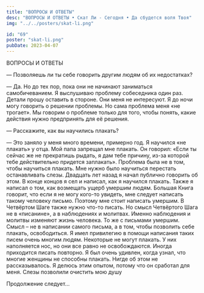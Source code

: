 ```yaml
---
title: "ВОПРОСЫ И ОТВЕТЫ"
desc: "ВОПРОСЫ И ОТВЕТЫ • Скат Ли - Сегодня • Да сбудется воля Твоя"
img: "../../posters/skat-li.png"

id: "69"
poster: "skat-li.png"
pubDate: 2023-04-07
---
```




ВОПРОСЫ И ОТВЕТЫ

— Позволяешь ли ты себе говорить другим людям об их недостатках?

— Да. Но до тех пор, пока они не начинают заниматься самобичеванием. Я выслушиваю проблему собеседника один раз. Детали прошу оставить в стороне. Они меня не интересуют. Я до ночи могу говорить о решении проблемы. Но сама проблема меня «не трогает». Мы говорим о проблеме только для того, чтобы понять, какие действия нужно предпринять для её решения.

— Расскажите, как вы научились плакать?

— Это заняло у меня много времени, примерно год. Я научился «не плакать» у отца. Мой папа запрещал мне плакать. Он говорил: «Если ты сейчас же не прекратишь рыдать, я дам тебе причину, из-за которой тебе действительно придется заплакать». Проблема была не в том, чтобы научиться плакать. Мне нужно было научиться перестать останавливать слезы. Двадцать лет назад я начал публично говорить об этом. В конце концов я сел и написал, как я научился плакать. Также я написал о том, как возмещать ущерб умершим людям. Большая Книга говорит, что если я не могу кого-то увидеть, мне следует написать такому человеку письмо. Поэтому мне стоит написать умершим. В Четвёртом Шаге также нужно что-то писать. Но смысл Четвёртого Шага не в «писанине», а в наблюдениях и молитвах. Именно наблюдения и молитвы изменяют жизнь человека. То же с письмами умершим. Смысл – не в написании самого письма, а в том, чтобы позволить себе плакать, освободиться. Я имел привилегию в помощи написания таких писем очень многим людям. Некоторые не могут плакать. У них наполняется нос, но они все равно не освобождаются. Иногда приходится писать повторно. Я был очень удивлен, когда узнал, что многие женщины не способны плакать. Нигде об этом не рассказывалось. Я делюсь этим опытом, потому что он сработал для меня. Слезы позволили очистить мою душу

Продолжение следует…




